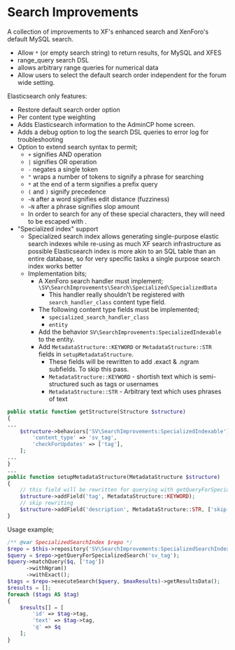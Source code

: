# Search Improvements

A collection of improvements to XF's enhanced search and XenForo's default MySQL search.

- Allow `*` (or empty search string) to return results, for MySQL and XFES
- range_query search DSL
- allows arbitrary range queries for numerical data
- Allow users to select the default search order independent for the forum wide setting.

Elasticsearch only features:
- Restore default search order option
- Per content type weighting
- Adds Elasticsearch information to the AdminCP home screen.
- Adds a debug option to log the search DSL queries to error log for troubleshooting
- Option to extend search syntax to permit;
    - `+` signifies AND operation
    - `|` signifies OR operation
    - `-` negates a single token
    - `"` wraps a number of tokens to signify a phrase for searching
    - `*` at the end of a term signifies a prefix query
    - `(` and `)` signify precedence
    - `~N` after a word signifies edit distance (fuzziness)
    - `~N` after a phrase signifies slop amount
    - In order to search for any of these special characters, they will need to be escaped with \.
- "Specialized index" support
    - Specialized search index allows generating single-purpose elastic search indexes while re-using as much XF search infrastructure as possible
      Elasticsearch index is more akin to an SQL table than an entire database, so for very specific tasks a single purpose search index works better
    - Implementation bits;
        - A XenForo search handler must implement; `\SV\SearchImprovements\Search\Specialized\SpecializedData`
            - This handler really shouldn't be registered with `search_handler_class` content type field.
        - The following content type fields must be implemented;
          - `specialized_search_handler_class`
          - `entity`
        - Add the behavior `SV\SearchImprovements:SpecializedIndexable` to the entity.
        - Add `MetadataStructure::KEYWORD` or `MetadataStructure::STR` fields in `setupMetadataStructure`. 
           - These fields will be rewritten to add .exact & .ngram subfields. To skip this pass.
           - `MetadataStructure::KEYWORD` - shortish text which is semi-structured such as tags or usernames
           - `MetadataStructure::STR` - Arbitrary text which uses phrases of text
```php
public static function getStructure(Structure $structure)
{
...
    $structure->behaviors['SV\SearchImprovements:SpecializedIndexable'] = [
        'content_type' => 'sv_tag',
        'checkForUpdates' => ['tag'],
    ];
...
}
...
public function setupMetadataStructure(MetadataStructure $structure)
{
    // this field will be rewritten for querying with getQueryForSpecializedSearch
    $structure->addField('tag', MetadataStructure::KEYWORD);
    // skip rewriting
    $structure->addField('description', MetadataStructure::STR, ['skip-rewrite' => true]);
}
```

Usage example;
```php
/** @var SpecializedSearchIndex $repo */
$repo = $this->repository('SV\SearchImprovements:SpecializedSearchIndex');
$query = $repo->getQueryForSpecializedSearch('sv_tag');
$query->matchQuery($q, ['tag'])
      ->withNgram()
      ->withExact();
$tags = $repo->executeSearch($query, $maxResults)->getResultsData();
$results = [];
foreach ($tags AS $tag)
{
    $results[] = [
        'id' => $tag->tag,
        'text' => $tag->tag,
        'q' => $q
    ];
}
  ```
  